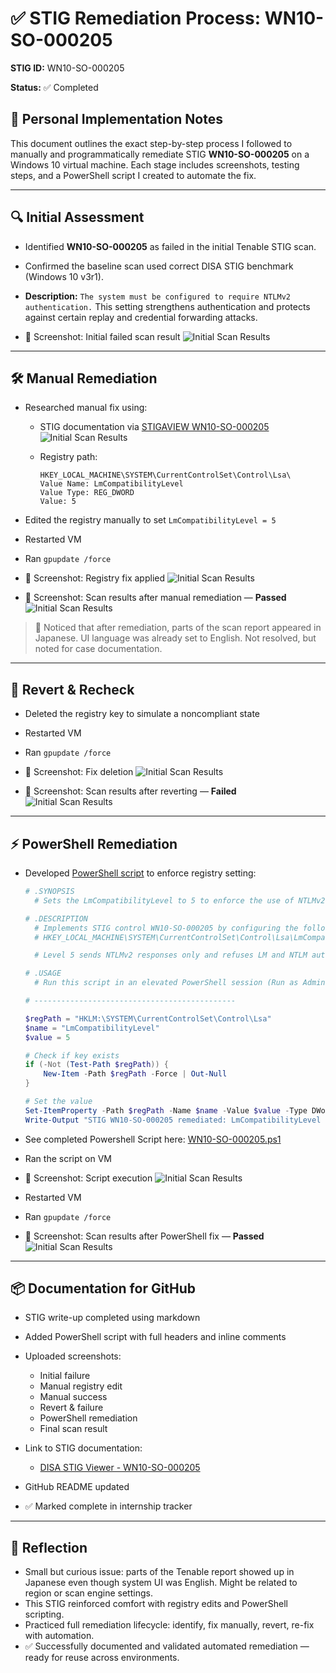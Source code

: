 # ✅ STIG Remediation Process: WN10-SO-000205


**STIG ID:** WN10-SO-000205

**Status:** ✅ Completed

## 🧾 Personal Implementation Notes

This document outlines the exact step-by-step process I followed to manually and programmatically remediate STIG **WN10-SO-000205** on a Windows 10 virtual machine. Each stage includes screenshots, testing steps, and a PowerShell script I created to automate the fix.

---

## 🔍 Initial Assessment

* Identified **WN10-SO-000205** as failed in the initial Tenable STIG scan.

* Confirmed the baseline scan used correct DISA STIG benchmark (Windows 10 v3r1).

* **Description:**
  `The system must be configured to require NTLMv2 authentication.`
  This setting strengthens authentication and protects against certain replay and credential forwarding attacks.

* 📸 Screenshot: Initial failed scan result
![Initial Scan Results](screenshots/1_Initial_Scan_Results.png)

---

## 🛠 Manual Remediation

* Researched manual fix using:

  * STIG documentation via [STIGAVIEW WN10-SO-000205](https://stigaview.com/products/win10/v3r1/WN10-SO-000205/)
![Initial Scan Results](screenshots/2_Stig-a-view.png)
  
  * Registry path:

    ```
    HKEY_LOCAL_MACHINE\SYSTEM\CurrentControlSet\Control\Lsa\
    Value Name: LmCompatibilityLevel
    Value Type: REG_DWORD
    Value: 5
    ```
* Edited the registry manually to set `LmCompatibilityLevel = 5`
* Restarted VM
* Ran `gpupdate /force`
* 📸 Screenshot: Registry fix applied
![Initial Scan Results](screenshots/3_Manual_Registry_Fix_applied.png)

* 📸 Screenshot: Scan results after manual remediation — **Passed**
![Initial Scan Results](screenshots/4_Manual_fix_scan_results.png)

> 📝 Noticed that after remediation, parts of the scan report appeared in Japanese. UI language was already set to English. Not resolved, but noted for case documentation.

---

## 🔁 Revert & Recheck

* Deleted the registry key to simulate a noncompliant state
* Restarted VM
* Ran `gpupdate /force`
* 📸 Screenshot: Fix deletion
![Initial Scan Results](screenshots/5_Revert_Manual_Fix.png)

* 📸 Screenshot: Scan results after reverting — **Failed**
![Initial Scan Results](screenshots/6_Reverted_Manual_Fix_scan_results.png)
---

## ⚡ PowerShell Remediation

* Developed [PowerShell script](WN10-SO-000205.ps1) to enforce registry setting:

  ```powershell
  # .SYNOPSIS
    # Sets the LmCompatibilityLevel to 5 to enforce the use of NTLMv2 authentication.
  
  # .DESCRIPTION
    # Implements STIG control WN10-SO-000205 by configuring the following registry key:
    # HKEY_LOCAL_MACHINE\SYSTEM\CurrentControlSet\Control\Lsa\LmCompatibilityLevel = 5
  
    # Level 5 sends NTLMv2 responses only and refuses LM and NTLM authentication, which increases security.

  # .USAGE
    # Run this script in an elevated PowerShell session (Run as Administrator)
  
  # ---------------------------------------------

  $regPath = "HKLM:\SYSTEM\CurrentControlSet\Control\Lsa"
  $name = "LmCompatibilityLevel"
  $value = 5

  # Check if key exists
  if (-Not (Test-Path $regPath)) {
      New-Item -Path $regPath -Force | Out-Null
  }

  # Set the value
  Set-ItemProperty -Path $regPath -Name $name -Value $value -Type DWord
  Write-Output "STIG WN10-SO-000205 remediated: LmCompatibilityLevel set to 5"
  ```
  
* See completed Powershell Script here: [WN10-SO-000205.ps1](WN10-SO-000205.ps1)

* Ran the script on VM

* 📸 Screenshot: Script execution
![Initial Scan Results](screenshots/7_Powershell_script_execution.png)

* Restarted VM

* Ran `gpupdate /force`

* 📸 Screenshot: Scan results after PowerShell fix — **Passed**
![Initial Scan Results](screenshots/8_Powershell_fix_scan_results.png)
---

## 📦 Documentation for GitHub

* STIG write-up completed using markdown
* Added PowerShell script with full headers and inline comments
* Uploaded screenshots:

  * Initial failure
  * Manual registry edit
  * Manual success
  * Revert & failure
  * PowerShell remediation
  * Final scan result
* Link to STIG documentation:

  * [DISA STIG Viewer - WN10-SO-000205](https://stigaview.com/products/win10/v3r1/WN10-SO-000205/)
* GitHub README updated
* ✅ Marked complete in internship tracker

---

## 🧠 Reflection

* Small but curious issue: parts of the Tenable report showed up in Japanese even though system UI was English. Might be related to region or scan engine settings.
* This STIG reinforced comfort with registry edits and PowerShell scripting.
* Practiced full remediation lifecycle: identify, fix manually, revert, re-fix with automation.
* ✅ Successfully documented and validated automated remediation — ready for reuse across environments.
